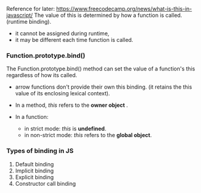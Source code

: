 Reference for later: https://www.freecodecamp.org/news/what-is-this-in-javascript/
The value of this is determined by how a function is called. (runtime binding).

- it cannot be assigned during runtime, 
- it may be different each time function is called. 

### Function.prototype.bind() 
The Function.prototype.bind() method can set the value of a function's this regardless of how its called.

- arrow functions don't provide their own this binding. (it retains the this value of its enclosing lexical context).

- In a method, _this_ refers to the **owner object** .
- In a function: 
	- in strict mode: _this_ is **undefined**.
	- in non-strict mode: _this_ refers to the **global object**.

### Types of binding in JS
1. Default binding
2. Implicit binding
3. Explicit binding
4. Constructor call binding
